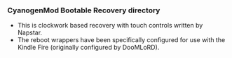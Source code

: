 ### CyanogenMod Bootable Recovery directory
* This is clockwork based recovery with touch controls written by Napstar.
* The reboot wrappers have been specifically configured for use with the Kindle Fire (originally configured by DooMLoRD).
